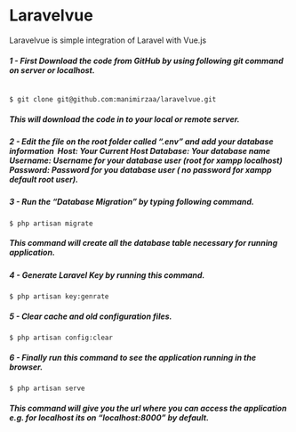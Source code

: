<h1>Laravelvue</h1>

<p>Laravelvue is simple integration of Laravel with Vue.js</p>

<h5>1 - First Download the code from GitHub by using following git command on server or localhost.</h5>

<code>
$ git clone git@github.com:manimirzaa/laravelvue.git
</code>

<h5>This will download the code in to your local or remote server.</h5>

<h5>2 - Edit the file on the root folder called “.env” and add your database information  Host: Your Current Host Database: Your database name Username: Username for your database user (root for xampp localhost)
Password: Password for you database user ( no password for xampp default root user).</h5>

<h5>3 - Run the “Database Migration” by typing following command.</h5>

<code>$ php artisan migrate</code>

<h5>This command will create all the database table necessary for running application.</h5>

<h5>4 - Generate Laravel Key by running this command.</h5>

<code>$ php artisan key:genrate</code>

<h5>5 - Clear cache and old configuration files.</h5>

<code>$ php artisan config:clear</code>

<h5>6 - Finally run this command to see the application running in the browser.</h5>

<code>$ php artisan serve</code>

<h5>This command will give you the url where you can access the application 
e.g. for localhost its on “localhost:8000” by default.</h5>
